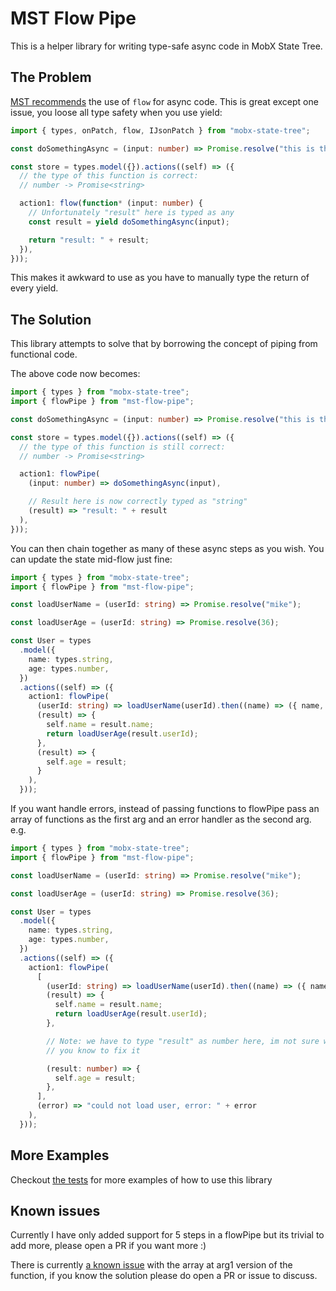 # MST Flow Pipe

This is a helper library for writing type-safe async code in MobX State Tree.

## The Problem

[MST recommends](https://mobx-state-tree.js.org/concepts/async-actions) the use of `flow` for async code. This is great except one issue, you loose all type safety when you use yield:

```typescript
import { types, onPatch, flow, IJsonPatch } from "mobx-state-tree";

const doSomethingAsync = (input: number) => Promise.resolve("this is the result");

const store = types.model({}).actions((self) => ({
  // the type of this function is correct:
  // number -> Promise<string>

  action1: flow(function* (input: number) {
    // Unfortunately "result" here is typed as any
    const result = yield doSomethingAsync(input);

    return "result: " + result;
  }),
}));
```

This makes it awkward to use as you have to manually type the return of every yield.

## The Solution

This library attempts to solve that by borrowing the concept of piping from functional code.

The above code now becomes:

```typescript
import { types } from "mobx-state-tree";
import { flowPipe } from "mst-flow-pipe";

const doSomethingAsync = (input: number) => Promise.resolve("this is the result");

const store = types.model({}).actions((self) => ({
  // the type of this function is still correct:
  // number -> Promise<string>

  action1: flowPipe(
    (input: number) => doSomethingAsync(input),

    // Result here is now correctly typed as "string"
    (result) => "result: " + result
  ),
}));
```

You can then chain together as many of these async steps as you wish. You can update the state mid-flow just fine:

```typescript
import { types } from "mobx-state-tree";
import { flowPipe } from "mst-flow-pipe";

const loadUserName = (userId: string) => Promise.resolve("mike");

const loadUserAge = (userId: string) => Promise.resolve(36);

const User = types
  .model({
    name: types.string,
    age: types.number,
  })
  .actions((self) => ({
    action1: flowPipe(
      (userId: string) => loadUserName(userId).then((name) => ({ name, userId })),
      (result) => {
        self.name = result.name;
        return loadUserAge(result.userId);
      },
      (result) => {
        self.age = result;
      }
    ),
  }));
```

If you want handle errors, instead of passing functions to flowPipe pass an array of functions as the first arg and an error handler as the second arg. e.g.

```typescript
import { types } from "mobx-state-tree";
import { flowPipe } from "mst-flow-pipe";

const loadUserName = (userId: string) => Promise.resolve("mike");

const loadUserAge = (userId: string) => Promise.resolve(36);

const User = types
  .model({
    name: types.string,
    age: types.number,
  })
  .actions((self) => ({
    action1: flowPipe(
      [
        (userId: string) => loadUserName(userId).then((name) => ({ name, userId })),
        (result) => {
          self.name = result.name;
          return loadUserAge(result.userId);
        },

        // Note: we have to type "result" as number here, im not sure why, please open an issue if
        // you know to fix it

        (result: number) => {
          self.age = result;
        },
      ],
      (error) => "could not load user, error: " + error
    ),
  }));
```

## More Examples

Checkout [the tests](https://github.com/mikecann/flowPipe/blob/master/test/index.test.ts) for more examples of how to use this library

## Known issues

Currently I have only added support for 5 steps in a flowPipe but its trivial to add more, please open a PR if you want more :)

There is currently [a known issue](https://github.com/mikecann/flowPipe/blob/master/test/index.test.ts#L167) with the array at arg1 version of the function, if you know the solution please do open a PR or issue to discuss.
